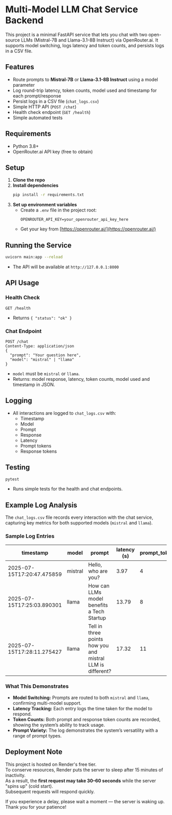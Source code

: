 # Multi-Model LLM Chat Service Backend
This project is a minimal FastAPI service that lets you chat with two open-source LLMs (Mistral-7B and Llama-3.1-8B Instruct) via OpenRouter.ai. It supports model switching, logs latency and token counts, and persists logs in a CSV file.

## Features
- Route prompts to **Mistral-7B** or **Llama-3.1-8B Instruct** using a model parameter
- Log round-trip latency, token counts, model used and timestamp for each prompt/response
- Persist logs in a CSV file (`chat_logs.csv`)
- Simple HTTP API (`POST /chat`)
- Health check endpoint (`GET /health`)
- Simple automated tests

## Requirements
- Python 3.8+
- OpenRouter.ai API key (free to obtain)

## Setup
1. **Clone the repo**
2. **Install dependencies**
   ```bash
   pip install -r requirements.txt
   ```
3. **Set up environment variables**
   - Create a `.env` file in the project root:
     ```
     OPENROUTER_API_KEY=your_openrouter_api_key_here
     ```
   - Get your key from [https://openrouter.ai/](https://openrouter.ai/)

## Running the Service
```bash
uvicorn main:app --reload
```
- The API will be available at `http://127.0.0.1:8000`

## API Usage
### Health Check
```http
GET /health
```
- Returns `{ "status": "ok" }`

### Chat Endpoint
```http
POST /chat
Content-Type: application/json
{
  "prompt": "Your question here",
  "model": "mistral" | "llama"
}
```
- `model` must be `mistral` or `llama`.
- Returns: model response, latency, token counts, model used and timestamp in JSON.

## Logging
- All interactions are logged to `chat_logs.csv` with:
  - Timestamp
  - Model
  - Prompt
  - Response
  - Latency
  - Prompt tokens
  - Response tokens

## Testing
```bash
pytest
```
- Runs simple tests for the health and chat endpoints.


## Example Log Analysis

The `chat_logs.csv` file records every interaction with the chat service, capturing key metrics for both supported models (`mistral` and `llama`).


### Sample Log Entries

| timestamp                  | model    | prompt                                                      | latency (s) | prompt_tokens | response_tokens |
|----------------------------|----------|-------------------------------------------------------------|-------------|---------------|-----------------|
| 2025-07-15T17:20:47.475859 | mistral  | Hello, who are you?                                         | 3.97        | 4             | 47              |
| 2025-07-15T17:25:03.890301 | llama    | How can LLMs model benefits a Tech Startup                  | 13.79       | 8             | 446             |
| 2025-07-15T17:28:11.275427 | llama    | Tell in three points how you and mistral LLM is different?  | 17.32       | 11            | 258             |

### What This Demonstrates

- **Model Switching:** Prompts are routed to both `mistral` and `llama`, confirming multi-model support.
- **Latency Tracking:** Each entry logs the time taken for the model to respond.
- **Token Counts:** Both prompt and response token counts are recorded, showing the system’s ability to track usage.
- **Prompt Variety:** The log demonstrates the system’s versatility with a range of prompt types.

## Deployment Note

This project is hosted on Render's free tier.  
To conserve resources, Render puts the server to sleep after 15 minutes of inactivity.  
As a result, the **first request may take 30–60 seconds** while the server "spins up" (cold start).  
Subsequent requests will respond quickly.

If you experience a delay, please wait a moment — the server is waking up.  
Thank you for your patience!
